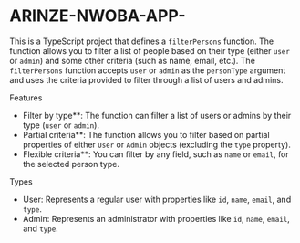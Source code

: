 # ARINZE-NWOBA-APP-

This is a TypeScript project that defines a `filterPersons` function. The function allows you to filter a list of people based on their type (either `user` or `admin`) and some other criteria (such as name, email, etc.). The `filterPersons` function accepts `user` or `admin` as the `personType` argument and uses the criteria provided to filter through a list of users and admins.

Features

- Filter by type**: The function can filter a list of users or admins by their type (`user` or `admin`).
- Partial criteria**: The function allows you to filter based on partial properties of either `User` or `Admin` objects (excluding the `type` property).
- Flexible criteria**: You can filter by any field, such as `name` or `email`, for the selected person type.

 Types

- User: Represents a regular user with properties like `id`, `name`, `email`, and `type`.
- Admin: Represents an administrator with properties like `id`, `name`, `email`, and `type`.
